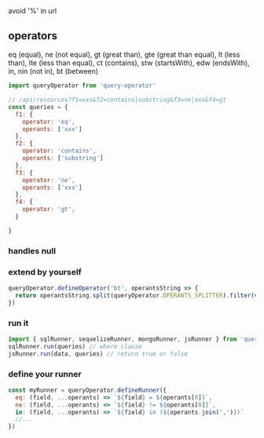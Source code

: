 ##

avoid '%' in url

## operators

eq (equal), ne (not equal), gt (great than), gte (great than equal), lt (less than), lte (less than equal), ct (contains), stw (startsWith), edw (endsWith), in, nin (not in), bt (between)

```js
import queryOperator from 'query-operator'

// /api/resources?f1=xxx&f2=contains|substring&f3=ne|xxx&f4=gt
const queries = {
  f1: {
    operator: 'eq',
    operants: ['xxx']
  },
  f2: {
    operator: 'contains',
    operants: ['substring']
  },
  f3: {
    operator: 'ne',
    operants: ['xxx']
  },
  f4: {
    operator: 'gt',
  }

}
```

### handles null


### extend by yourself

```js
queryOperator.defineOperator('bt', operantsString => {
  return operantsString.split(queryOperator.OPERANTS_SPLITTER).filter(value => value !== 'null')
})
```


### run it
```js
import { sqlRunner, sequelizeRunner, mongoRunner, jsRunner } from 'query-operator'
sqlRunner.run(queries) // where clause
jsRunner.run(data, queries) // return true or false
```

### define your runner

```js
const myRunner = queryOperator.defineRunner({
  eq: (field, ...operants) => `${field} = ${operants[0]}`,
  ne: (field, ...operants) => `${field} != ${operants[0]}`,
  in: (field, ...operants) => `${field} in (${operants.join(',')})`
  //...
})
```